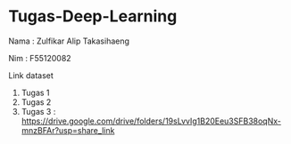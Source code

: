 # Tugas-Deep-Learning

Nama : Zulfikar Alip Takasihaeng

Nim  : F55120082

Link dataset
1. Tugas 1 
2. Tugas 2 
3. Tugas 3 : https://drive.google.com/drive/folders/19sLvvIg1B20Eeu3SFB38oqNx-mnzBFAr?usp=share_link 
